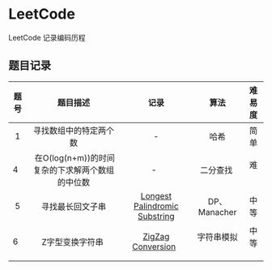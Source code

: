 # LeetCode
LeetCode 记录编码历程

题目记录
--------

| 题号  | 题目描述 | 记录 | 算法 | 难易度|
|:--------:|:--------:|:--------:|:--------:|:--------:|
| 1   | 寻找数组中的特定两个数   | -   | 哈希   | 简单   |
| 4   |  在O(log(n+m))的时间复杂的下求解两个数组的中位数  | -   | 二分查找  | 难   |
| 5   | 寻找最长回文子串 |[Longest Palindromic Substring](/5/)| DP、Manacher|中等|
| 6   | Z字型变换字符串   | [ZigZag Conversion](/6.ZigZag变换/)   | 字符串模拟   | 中等   |
